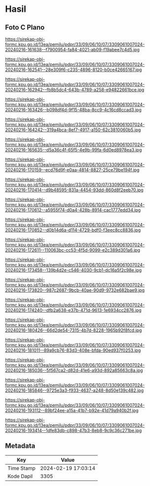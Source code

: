 # Hasil

## Foto C Plano

https://sirekap-obj-formc.kpu.go.id/13ea/pemilu/pdpr/33/09/06/10/07/3309061007024-20240216-161638--f7900954-fa84-4021-ab09-f19abee7c4d5.jpg

https://sirekap-obj-formc.kpu.go.id/13ea/pemilu/pdpr/33/09/06/10/07/3309061007024-20240216-162541--28e309f6-c235-4896-8120-b0ce42665167.jpg

https://sirekap-obj-formc.kpu.go.id/13ea/pemilu/pdpr/33/09/06/10/07/3309061007024-20240216-162942--fb8b5dc4-643b-4789-a258-e94822661bce.jpg

https://sirekap-obj-formc.kpu.go.id/13ea/pemilu/pdpr/33/09/06/10/07/3309061007024-20240216-163426--b098df4d-9f15-48ba-8cc9-4c16cd8ccad3.jpg

https://sirekap-obj-formc.kpu.go.id/13ea/pemilu/pdpr/33/09/06/10/07/3309061007024-20240216-164242--319a4bca-8ef7-4917-a150-62c3810060b5.jpg

https://sirekap-obj-formc.kpu.go.id/13ea/pemilu/pdpr/33/09/06/10/07/3309061007024-20240216-165635--d5a36c4f-65f5-4e9b-99fa-6d0ed8978ea3.jpg

https://sirekap-obj-formc.kpu.go.id/13ea/pemilu/pdpr/33/09/06/10/07/3309061007024-20240216-170159--ecd76d9f-e0aa-4814-8827-25ce79be194f.jpg

https://sirekap-obj-formc.kpu.go.id/13ea/pemilu/pdpr/33/09/06/10/07/3309061007024-20240216-170414--d9b48595-831a-4454-93dd-860d8f2eeb70.jpg

https://sirekap-obj-formc.kpu.go.id/13ea/pemilu/pdpr/33/09/06/10/07/3309061007024-20240216-170612--a5955f74-d0a4-428b-8914-cac1777edd34.jpg

https://sirekap-obj-formc.kpu.go.id/13ea/pemilu/pdpr/33/09/06/10/07/3309061007024-20240216-170852--d0b14d6a-d114-4729-bdf0-f3eec8cc8836.jpg

https://sirekap-obj-formc.kpu.go.id/13ea/pemilu/pdpr/33/09/06/10/07/3309061007024-20240216-172611--110063bc-cc53-4f5d-9099-e2c389d301a6.jpg

https://sirekap-obj-formc.kpu.go.id/13ea/pemilu/pdpr/33/09/06/10/07/3309061007024-20240216-173458--139b4d2e-c546-4030-9cb1-dc16a5f2c98e.jpg

https://sirekap-obj-formc.kpu.go.id/13ea/pemilu/pdpr/33/09/06/10/07/3309061007024-20240216-173820--987c2687-9bcb-40ae-90d9-9732e682bae9.jpg

https://sirekap-obj-formc.kpu.go.id/13ea/pemilu/pdpr/33/09/06/10/07/3309061007024-20240216-174240--dfb2a638-e37b-471d-9613-1e6934cc2876.jpg

https://sirekap-obj-formc.kpu.go.id/13ea/pemilu/pdpr/33/09/06/10/07/3309061007024-20240216-180426--66d2de54-7315-4b7d-8228-1965b92f8fcd.jpg

https://sirekap-obj-formc.kpu.go.id/13ea/pemilu/pdpr/33/09/06/10/07/3309061007024-20240216-181011--89a9cb76-83d3-408e-bfda-90ed937f0253.jpg

https://sirekap-obj-formc.kpu.go.id/13ea/pemilu/pdpr/33/09/06/10/07/3309061007024-20240216-185036--5f567ca2-d82d-41e6-a93d-892a85663c8a.jpg

https://sirekap-obj-formc.kpu.go.id/13ea/pemilu/pdpr/33/09/06/10/07/3309061007024-20240216-185846--9725e3a3-f933-4637-a248-8d50e139c482.jpg

https://sirekap-obj-formc.kpu.go.id/13ea/pemilu/pdpr/33/09/06/10/07/3309061007024-20240216-193112--89bf24ee-a15a-41b7-b92e-41d79a940b2f.jpg

https://sirekap-obj-formc.kpu.go.id/13ea/pemilu/pdpr/33/09/06/10/07/3309061007024-20240216-193414--1dfe83db-c898-47b3-8eb8-9c9c36c271be.jpg


## Metadata

| Key        | Value               |
| ---------- | ------------------- |
| Time Stamp | 2024-02-19 17:03:14 |
| Kode Dapil | 3305                |




